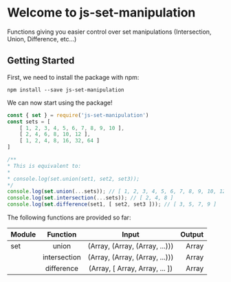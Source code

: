 # Welcome to js-set-manipulation
Functions giving you easier control over set 
manipulations (Intersection, Union, Difference, etc...)

## Getting Started
First, we need to install the package with npm:

`npm install --save js-set-manipulation`

We can now start using the package! 

``` javascript
const { set } = require('js-set-manipulation') 
const sets = [
    [ 1, 2, 3, 4, 5, 6, 7, 8, 9, 10 ],
    [ 2, 4, 6, 8, 10, 12 ],
    [ 1, 2, 4, 8, 16, 32, 64 ]
]

/**
* This is equivalent to:
*
* console.log(set.union(set1, set2, set3));
*/
console.log(set.union(...sets)); // [ 1, 2, 3, 4, 5, 6, 7, 8, 9, 10, 12, 16, 32, 64 ]
console.log(set.intersection(...sets)); // [ 2, 4, 8 ]
console.log(set.difference(set1, [ set2, set3 ])); // [ 3, 5, 7, 9 ]
```

The following functions are provided so far:


| Module        | Function           | Input                           | Output |
| ------------- |:------------------:|:-------------------------------:| ------:|
| set           | union              | (Array, (Array, (Array, ...)))  | Array  |
|               | intersection       | (Array, (Array, (Array, ...)))  | Array  |
|               | difference         | (Array, [ Array, Array, ... ])  | Array  |
